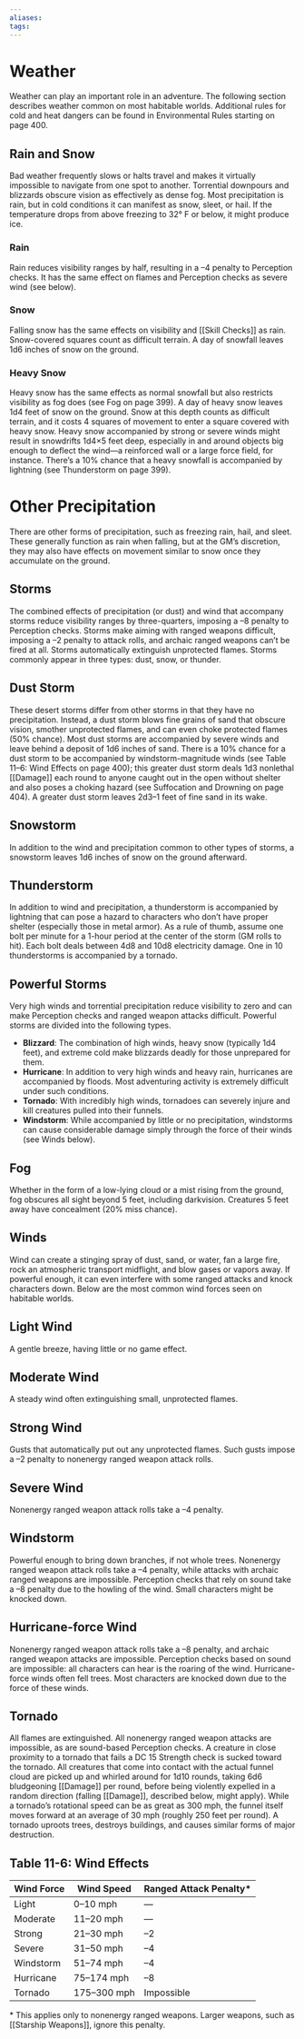 ```yaml
---
aliases: 
tags: 
---
```


# Weather

Weather can play an important role in an adventure. The following section describes weather common on most habitable worlds. Additional rules for cold and heat dangers can be found in Environmental Rules starting on page 400.

## Rain and Snow

Bad weather frequently slows or halts travel and makes it virtually impossible to navigate from one spot to another. Torrential downpours and blizzards obscure vision as effectively as dense fog. Most precipitation is rain, but in cold conditions it can manifest as snow, sleet, or hail. If the temperature drops from above freezing to 32° F or below, it might produce ice.

### Rain

Rain reduces visibility ranges by half, resulting in a –4 penalty to Perception checks. It has the same effect on flames and Perception checks as severe wind (see below).

### Snow

Falling snow has the same effects on visibility and [[Skill Checks]] as rain. Snow-covered squares count as difficult terrain. A day of snowfall leaves 1d6 inches of snow on the ground.

### Heavy Snow

Heavy snow has the same effects as normal snowfall but also restricts visibility as fog does (see Fog on page 399). A day of heavy snow leaves 1d4 feet of snow on the ground. Snow at this depth counts as difficult terrain, and it costs 4 squares of movement to enter a square covered with heavy snow. Heavy snow accompanied by strong or severe winds might result in snowdrifts 1d4×5 feet deep, especially in and around objects big enough to deflect the wind—a reinforced wall or a large force field, for instance. There’s a 10% chance that a heavy snowfall is accompanied by lightning (see Thunderstorm on page 399).

# Other Precipitation

There are other forms of precipitation, such as freezing rain, hail, and sleet. These generally function as rain when falling, but at the GM’s discretion, they may also have effects on movement similar to snow once they accumulate on the ground.

## Storms

The combined effects of precipitation (or dust) and wind that accompany storms reduce visibility ranges by three-quarters, imposing a –8 penalty to Perception checks. Storms make aiming with ranged weapons difficult, imposing a –2 penalty to attack rolls, and archaic ranged weapons can’t be fired at all. Storms automatically extinguish unprotected flames. Storms commonly appear in three types: dust, snow, or thunder.

## Dust Storm

These desert storms differ from other storms in that they have no precipitation. Instead, a dust storm blows fine grains of sand that obscure vision, smother unprotected flames, and can even choke protected flames (50% chance). Most dust storms are accompanied by severe winds and leave behind a deposit of 1d6 inches of sand. There is a 10% chance for a dust storm to be accompanied by windstorm-magnitude winds (see Table 11–6: Wind Effects on page 400); this greater dust storm deals 1d3 nonlethal [[Damage]] each round to anyone caught out in the open without shelter and also poses a choking hazard (see Suffocation and Drowning on page 404). A greater dust storm leaves 2d3–1 feet of fine sand in its wake.

## Snowstorm

In addition to the wind and precipitation common to other types of storms, a snowstorm leaves 1d6 inches of snow on the ground afterward.

## Thunderstorm

In addition to wind and precipitation, a thunderstorm is accompanied by lightning that can pose a hazard to characters who don’t have proper shelter (especially those in metal armor). As a rule of thumb, assume one bolt per minute for a 1-hour period at the center of the storm (GM rolls to hit). Each bolt deals between 4d8 and 10d8 electricity damage. One in 10 thunderstorms is accompanied by a tornado.

## Powerful Storms

Very high winds and torrential precipitation reduce visibility to zero and can make Perception checks and ranged weapon attacks difficult. Powerful storms are divided into the following types.

-   **Blizzard**: The combination of high winds, heavy snow (typically 1d4 feet), and extreme cold make blizzards deadly for those unprepared for them.
-   **Hurricane**: In addition to very high winds and heavy rain, hurricanes are accompanied by floods. Most adventuring activity is extremely difficult under such conditions.
-   **Tornado**: With incredibly high winds, tornadoes can severely injure and kill creatures pulled into their funnels.
-   **Windstorm**: While accompanied by little or no precipitation, windstorms can cause considerable damage simply through the force of their winds (see Winds below).

## Fog

Whether in the form of a low-lying cloud or a mist rising from the ground, fog obscures all sight beyond 5 feet, including darkvision. Creatures 5 feet away have concealment (20% miss chance).

## Winds

Wind can create a stinging spray of dust, sand, or water, fan a large fire, rock an atmospheric transport midflight, and blow gases or vapors away. If powerful enough, it can even interfere with some ranged attacks and knock characters down. Below are the most common wind forces seen on habitable worlds.

## Light Wind

A gentle breeze, having little or no game effect.

## Moderate Wind

A steady wind often extinguishing small, unprotected flames.

## Strong Wind

Gusts that automatically put out any unprotected flames. Such gusts impose a –2 penalty to nonenergy ranged weapon attack rolls.

## Severe Wind

Nonenergy ranged weapon attack rolls take a –4 penalty.

## Windstorm

Powerful enough to bring down branches, if not whole trees. Nonenergy ranged weapon attack rolls take a –4 penalty, while attacks with archaic ranged weapons are impossible. Perception checks that rely on sound take a –8 penalty due to the howling of the wind. Small characters might be knocked down.

## Hurricane-force Wind

Nonenergy ranged weapon attack rolls take a –8 penalty, and archaic ranged weapon attacks are impossible. Perception checks based on sound are impossible: all characters can hear is the roaring of the wind. Hurricane-force winds often fell trees. Most characters are knocked down due to the force of these winds.

## Tornado

All flames are extinguished. All nonenergy ranged weapon attacks are impossible, as are sound-based Perception checks. A creature in close proximity to a tornado that fails a DC 15 Strength check is sucked toward the tornado. All creatures that come into contact with the actual funnel cloud are picked up and whirled around for 1d10 rounds, taking 6d6 bludgeoning [[Damage]] per round, before being violently expelled in a random direction (falling [[Damage]], described below, might apply). While a tornado’s rotational speed can be as great as 300 mph, the funnel itself moves forward at an average of 30 mph (roughly 250 feet per round). A tornado uproots trees, destroys buildings, and causes similar forms of major destruction.

## Table 11-6: Wind Effects

| Wind Force | Wind Speed  | Ranged Attack Penalty* |
|------------|-------------|------------------------|
| Light      | 0–10 mph    | —                      |
| Moderate   | 11–20 mph   | —                      |
| Strong     | 21–30 mph   | –2                     |
| Severe     | 31–50 mph   | –4                     |
| Windstorm  | 51–74 mph   | –4                     |
| Hurricane  | 75–174 mph  | –8                     |
| Tornado    | 175–300 mph | Impossible             |


\* This applies only to nonenergy ranged weapons. Larger weapons, such as [[Starship Weapons]], ignore this penalty.  